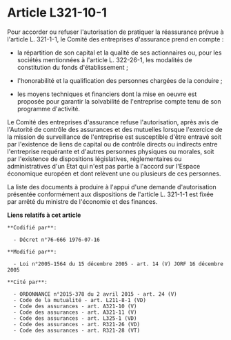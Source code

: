 # Article L321-10-1

Pour accorder ou refuser l'autorisation de pratiquer la réassurance prévue à l'article L. 321-1-1, le Comité des entreprises
d'assurance prend en compte :

- la répartition de son capital et la qualité de ses actionnaires ou, pour les sociétés mentionnées à l'article L. 322-26-1,
les modalités de constitution du fonds d'établissement ;

- l'honorabilité et la qualification des personnes chargées de la conduire ;

- les moyens techniques et financiers dont la mise en oeuvre est proposée pour garantir la solvabilité de l'entreprise compte
tenu de son programme d'activité.

Le Comité des entreprises d'assurance refuse l'autorisation, après avis de l'Autorité de contrôle des assurances et des
mutuelles lorsque l'exercice de la mission de surveillance de l'entreprise est susceptible d'être entravé soit par
l'existence de liens de capital ou de contrôle directs ou indirects entre l'entreprise requérante et d'autres personnes
physiques ou morales, soit par l'existence de dispositions législatives, réglementaires ou administratives d'un Etat qui
n'est pas partie à l'accord sur l'Espace économique européen et dont relèvent une ou plusieurs de ces personnes.

La liste des documents à produire à l'appui d'une demande d'autorisation présentée conformément aux dispositions de l'article
L. 321-1-1 est fixée par arrêté du ministre de l'économie et des finances.

**Liens relatifs à cet article**

	**Codifié par**:

	  - Décret n°76-666 1976-07-16

	**Modifié par**:

	  - Loi n°2005-1564 du 15 décembre 2005 - art. 14 (V) JORF 16 décembre 2005

	**Cité par**:

	  - ORDONNANCE n°2015-378 du 2 avril 2015 - art. 24 (V)
	  - Code de la mutualité - art. L211-8-1 (VD)
	  - Code des assurances - art. A321-10 (V)
	  - Code des assurances - art. A321-11 (V)
	  - Code des assurances - art. L325-1 (VD)
	  - Code des assurances - art. R321-26 (VD)
	  - Code des assurances - art. R321-28 (VT)
